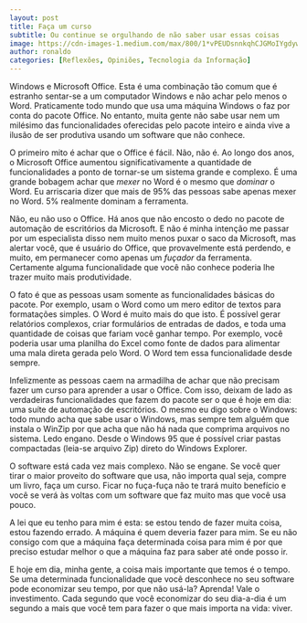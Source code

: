 ```yaml
---
layout: post
title: Faça um curso
subtitle: Ou continue se orgulhando de não saber usar essas coisas
image: https://cdn-images-1.medium.com/max/800/1*vPEUDsnnkqhCJGMoIYgdyw.jpeg
author: ronaldo
categories: [Reflexões, Opiniões, Tecnologia da Informação]
---
```


Windows e Microsoft Office. Esta é uma combinação tão comum que é estranho
sentar-se a um computador Windows e não achar pelo menos o Word. Praticamente
todo mundo que usa uma máquina Windows o faz por conta do pacote Office. No
entanto, muita gente não sabe usar nem um milésimo das funcionalidades
oferecidas pelo pacote inteiro e ainda vive a ilusão de ser produtiva usando um
software que não conhece.

O primeiro mito é achar que o Office é fácil. Não, não é. Ao longo dos anos, o
Microsoft Office aumentou significativamente a quantidade de funcionalidades a
ponto de tornar-se um sistema grande e complexo. É uma grande bobagem achar que
*mexer* no Word é o mesmo que *dominar* o Word. Eu arriscaria dizer que mais de
95% das pessoas sabe apenas mexer no Word. 5% realmente dominam a ferramenta.

Não, eu não uso o Office. Há anos que não encosto o dedo no pacote de automação
de escritórios da Microsoft. E não é minha intenção me passar por um
especialista disso nem muito menos puxar o saco da Microsoft, mas alertar você,
que é usuário do Office, que provavelmente está perdendo, e muito, em permanecer
como apenas um *fuçador* da ferramenta. Certamente alguma funcionalidade que
você não conhece poderia lhe trazer muito mais produtividade.

O fato é que as pessoas usam somente as funcionalidades básicas do pacote. Por
exemplo, usam o Word como um mero editor de textos para formatações simples. O
Word é muito mais do que isto. É possível gerar relatórios complexos, criar
formulários de entradas de dados, e toda uma quantidade de coisas que fariam
você ganhar tempo. Por exemplo, você poderia usar uma planilha do Excel como
fonte de dados para alimentar uma mala direta gerada pelo Word. O Word tem essa
funcionalidade desde sempre.

Infelizmente as pessoas caem na armadilha de achar que não precisam fazer um
curso para aprender a usar o Office. Com isso, deixam de lado as verdadeiras
funcionalidades que fazem do pacote ser o que é hoje em dia: uma suíte de
automação de escritórios. O mesmo eu digo sobre o Windows: todo mundo acha que
sabe usar o Windows, mas sempre tem alguém que instala o WinZip por que acha que
não há nada que comprima arquivos no sistema. Ledo engano. Desde o Windows 95
que é possível criar pastas compactadas (leia-se arquivo Zip) direto do Windows
Explorer.

O software está cada vez mais complexo. Não se engane. Se você quer tirar o
maior proveito do software que usa, não importa qual seja, compre um livro, faça
um curso. Ficar no fuça-fuça não te trará muito benefício e você se verá às
voltas com um software que faz muito mas que você usa pouco.

A lei que eu tenho para mim é esta: se estou tendo de fazer muita coisa, estou
fazendo errado. A máquina é quem deveria fazer para mim. Se eu não consigo com
que a máquina faça determinada coisa para mim é por que preciso estudar melhor o
que a máquina faz para saber até onde posso ir.

E hoje em dia, minha gente, a coisa mais importante que temos é o tempo. Se uma
determinada funcionalidade que você desconhece no seu software pode economizar
seu tempo, por que não usá-la? Aprenda! Vale o investimento. Cada segundo que
você economizar do seu dia-a-dia é um segundo a mais que você tem para fazer o
que mais importa na vida: viver.